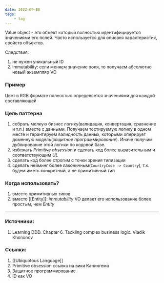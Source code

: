```yaml
---
date: 2022-09-08
tags:
    - tag
---
```


Value object - это объект который полностью идентифицируется значениями его полей. Часто используется для описаня характеристик, свойств объектов.

Следствия:
1. не нужен уникальный ID
1. immutability: если меняем значение поля, то получаем абсолютно новый экземпляр VO

### Пример

Цвет в RGB формате полностью определяется значениями для каждой составляющей

### Цель паттерна

1. собрать мелкую бизнес логику(валидация, конвертация, сравнение и т.п.) вместе с данными. Получаем тестируемую логику в одном месте и гарантируем валидность данных, которыми оперирует доменную модель(*защитное программирование*). Иначе получим дублирование этой логики по кодовой базе.
1. избежать *Primitive obsession* и сделать код более выразительным и соответствующим *UL*
1. сделать код более строгим с точки зрения типизации
1. сделать нейминг более лаконичным(```CountryCode -> Country```), т.к. будем иметь конкретный, а не примитивный тип

### Когда использовать?

1. вместо примитивных типов
1. вместо [[Entity]]: *immutability* VO делает его использование более простым, чем *Entity*


---

### Источники:
1. Learning DDD. Chapter 6. Tackling complex business logic. Vladik Khononov


### Ссылки:
1. [[Ubiquotous Language]]
1. Primitive obsession ссылка на вики Канингема
1. Защитное программирование
1. ID как VO
